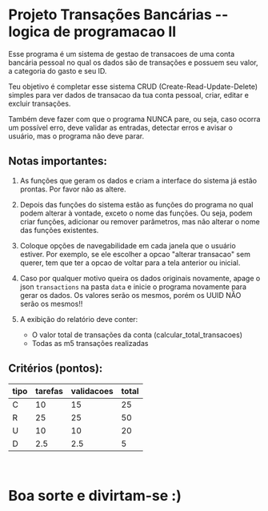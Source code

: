 # Projeto Transações Bancárias -- logica de programacao II

Esse programa é um sistema de gestao de transacoes de uma conta bancária pessoal no qual os dados são de transações e possuem seu valor, a categoria do gasto e seu ID.
 
Teu objetivo é completar esse sistema CRUD (Create-Read-Update-Delete) simples para ver dados de transacao da tua conta pessoal, criar, editar e excluir transações.

Também deve fazer com que o programa NUNCA pare, ou seja, caso ocorra um possível erro, deve validar as entradas, detectar erros e avisar o usuário, mas o programa não deve parar.


## Notas importantes: 
1. As funções que geram os dados e criam a interface do sistema já estão prontas. Por favor não as altere.

2. Depois das funções do sistema estão as funções do programa no qual podem alterar à vontade, exceto o nome das funções. Ou seja, podem criar funções, adicionar ou remover parâmetros, mas não alterar o nome das funções existentes.

3. Coloque opções de navegabilidade em cada janela que o usuário estiver. Por exemplo, se ele escolher a opcao "alterar transacao" sem querer, tem que ter a opcao de voltar para a tela anterior ou inicial.

4. Caso por qualquer motivo queira os dados originais novamente, apage o json `transactions` na pasta `data` e inicie o programa novamente para gerar os dados. Os valores serão os mesmos, porém os UUID NÃO serão os mesmos!!

5. A exibição do relatório deve conter:
    - O valor total de transações da conta (calcular_total_transacoes)
    - Todas as m5 transações realizadas

## Critérios (pontos):
tipo|tarefas|validacoes|total|
----|-------|----------|-----|
C   |  10   |   15     |  25 |
R   |  25   |   25     |  50 |
U   |  10   |   10     |  20 |
D   |  2.5  |   2.5    |  5  |

&nbsp;

# Boa sorte e divirtam-se :)